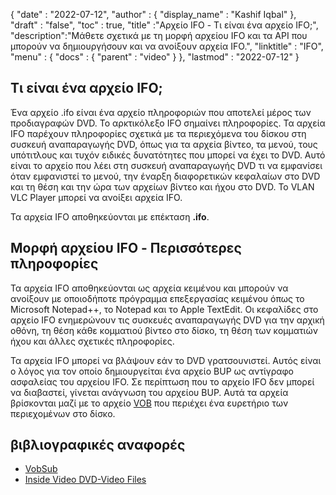 {
  "date" : "2022-07-12",
  "author" : {
    "display_name" : "Kashif Iqbal"
},
  "draft" : "false",
  "toc" : true,
  "title" :"Αρχείο IFO - Τι είναι ένα αρχείο IFO;",
  "description":"Μάθετε σχετικά με τη μορφή αρχείου IFO και τα API που μπορούν να δημιουργήσουν και να ανοίξουν αρχεία IFO.",
  "linktitle" : "IFO",
  "menu" : {
    "docs" : {
      "parent" : "video"
}
},
  "lastmod" : "2022-07-12"
}

## Τι είναι ένα αρχείο IFO;

Ένα αρχείο .ifo είναι ένα αρχείο πληροφοριών που αποτελεί μέρος των προδιαγραφών DVD. Το αρκτικόλεξο IFO σημαίνει πληροφορίες. Τα αρχεία IFO παρέχουν πληροφορίες σχετικά με τα περιεχόμενα του δίσκου στη συσκευή αναπαραγωγής DVD, όπως για τα αρχεία βίντεο, τα μενού, τους υπότιτλους και τυχόν ειδικές δυνατότητες που μπορεί να έχει το DVD. Αυτό είναι το αρχείο που λέει στη συσκευή αναπαραγωγής DVD τι να εμφανίσει όταν εμφανιστεί το μενού, την έναρξη διαφορετικών κεφαλαίων στο DVD και τη θέση και την ώρα των αρχείων βίντεο και ήχου στο DVD. Το VLAN VLC Player μπορεί να ανοίξει αρχεία IFO.

Τα αρχεία IFO αποθηκεύονται με επέκταση **.ifo**.

## Μορφή αρχείου IFO - Περισσότερες πληροφορίες

Τα αρχεία IFO αποθηκεύονται ως αρχεία κειμένου και μπορούν να ανοίξουν με οποιοδήποτε πρόγραμμα επεξεργασίας κειμένου όπως το Microsoft Notepad++, το Notepad και το Apple TextEdit. Οι κεφαλίδες στο αρχείο IFO ενημερώνουν τις συσκευές αναπαραγωγής DVD για την αρχική οθόνη, τη θέση κάθε κομματιού βίντεο στο δίσκο, τη θέση των κομματιών ήχου και άλλες σχετικές πληροφορίες.

Τα αρχεία IFO μπορεί να βλάψουν εάν το DVD γρατσουνιστεί. Αυτός είναι ο λόγος για τον οποίο δημιουργείται ένα αρχείο BUP ως αντίγραφο ασφαλείας του αρχείου IFO. Σε περίπτωση που το αρχείο IFO δεν μπορεί να διαβαστεί, γίνεται ανάγνωση του αρχείου BUP. Αυτά τα αρχεία βρίσκονται μαζί με το αρχείο [VOB](/video/vob/) που περιέχει ένα ευρετήριο των περιεχομένων στο δίσκο.

## βιβλιογραφικές αναφορές

* [VobSub](https://www.videohelp.com/software/VobSub)
* [Inside Video DVD-Video Files](https://en.wikibooks.org/wiki/Inside_DVD-Video/IFO_Files)

